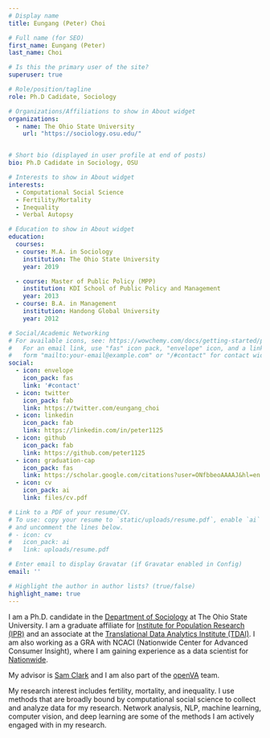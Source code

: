 ```yaml
---
# Display name
title: Eungang (Peter) Choi

# Full name (for SEO)
first_name: Eungang (Peter)
last_name: Choi

# Is this the primary user of the site?
superuser: true

# Role/position/tagline
role: Ph.D Cadidate, Sociology

# Organizations/Affiliations to show in About widget
organizations:
  - name: The Ohio State University
    url: "https://sociology.osu.edu/"


# Short bio (displayed in user profile at end of posts)
bio: Ph.D Cadidate in Sociology, OSU

# Interests to show in About widget
interests:
  - Computational Social Science
  - Fertility/Mortality
  - Inequality
  - Verbal Autopsy

# Education to show in About widget
education:
  courses:
  - course: M.A. in Sociology
    institution: The Ohio State University
    year: 2019

  - course: Master of Public Policy (MPP)
    institution: KDI School of Public Policy and Management
    year: 2013
  - course: B.A. in Management
    institution: Handong Global University
    year: 2012

# Social/Academic Networking
# For available icons, see: https://wowchemy.com/docs/getting-started/page-builder/#icons
#   For an email link, use "fas" icon pack, "envelope" icon, and a link in the
#   form "mailto:your-email@example.com" or "/#contact" for contact widget.
social:
  - icon: envelope
    icon_pack: fas
    link: '#contact'
  - icon: twitter
    icon_pack: fab
    link: https://twitter.com/eungang_choi
  - icon: linkedin
    icon_pack: fab
    link: https://linkedin.com/in/peter1125
  - icon: github
    icon_pack: fab
    link: https://github.com/peter1125
  - icon: graduation-cap
    icon_pack: fas
    link: https://scholar.google.com/citations?user=ONfbbeoAAAAJ&hl=en
  - icon: cv
    icon_pack: ai
    link: files/cv.pdf

# Link to a PDF of your resume/CV.
# To use: copy your resume to `static/uploads/resume.pdf`, enable `ai` icons in `params.yaml`,
# and uncomment the lines below.
# - icon: cv
#   icon_pack: ai
#   link: uploads/resume.pdf

# Enter email to display Gravatar (if Gravatar enabled in Config)
email: ''

# Highlight the author in author lists? (true/false)
highlight_name: true
---
```


I am a Ph.D. candidate in the [Department of Sociology](https://sociology.osu.edu/) at The Ohio State University. I am a graduate affiliate for [Institute for Population Research (IPR)](https://ipr.osu.edu/) and an associate at the [Translational Data Analytics Institute (TDAI)](https://tdai.osu.edu/). I am also working as a GRA with NCACI (Nationwide Center for Advanced Consumer Insight), where I am gaining experience as a data scientist for [Nationwide](https://www.nationwide.com/).

My advisor is [Sam Clark](http://www.samclark.net/) and I am also part of the [openVA](http://openva.net/) team.

My research interest includes fertility, mortality, and inequality. I use methods that are broadly bound by computational social science to collect and analyze data for my research. Network analysis, NLP, machine learning, computer vision, and deep learning are some of the methods I am actively engaged with in my research.
